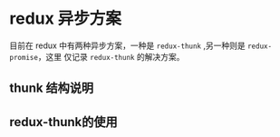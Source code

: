# redux 异步方案
目前在 redux 中有两种异步方案，一种是 `redux-thunk` ,另一种则是 `redux-promise`，这里
仅记录 `redux-thunk` 的解决方案。

## thunk 结构说明
## redux-thunk的使用
